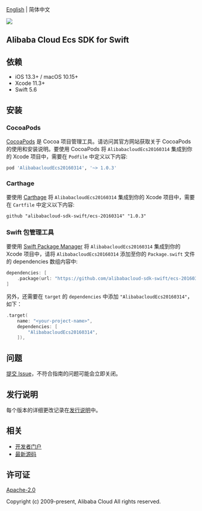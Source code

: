 [English](README.md) | 简体中文

![](https://aliyunsdk-pages.alicdn.com/icons/AlibabaCloud.svg)

## Alibaba Cloud Ecs SDK for Swift

## 依赖

- iOS 13.3+ / macOS 10.15+
- Xcode 11.3+
- Swift 5.6

## 安装

### CocoaPods

[CocoaPods](https://cocoapods.org) 是 Cocoa 项目管理工具。请访问其官方网站获取关于 CocoaPods 的使用和安装说明。要使用 CocoaPods 将 `AlibabacloudEcs20160314` 集成到你的 Xcode 项目中，需要在 `Podfile` 中定义以下内容:

```ruby
pod 'AlibabacloudEcs20160314', '~> 1.0.3'
```

### Carthage

要使用 [Carthage](https://github.com/Carthage/Carthage) 将 `AlibabacloudEcs20160314` 集成到你的 Xcode 项目中，需要在 `Cartfile` 中定义以下内容:

```ogdl
github "alibabacloud-sdk-swift/ecs-20160314" "1.0.3"
```

### Swift 包管理工具

要使用 [Swift Package Manager](https://swift.org/package-manager/) 将 `AlibabacloudEcs20160314` 集成到你的 Xcode 项目中，请将 `AlibabacloudEcs20160314` 添加至你的 `Package.swift` 文件的 dependencies 数组内容中:

```swift
dependencies: [
    .package(url: "https://github.com/alibabacloud-sdk-swift/ecs-20160314.git", from: "1.0.3")
]
```

另外，还需要在 `target` 的 `dependencies` 中添加 `"AlibabacloudEcs20160314"`，如下：

```swift
.target(
    name: "<your-project-name>",
    dependencies: [
        "AlibabacloudEcs20160314",
    ]),
```

## 问题

[提交 Issue](https://github.com/alibabacloud-sdk-swift/ecs-20160314/issues/new)，不符合指南的问题可能会立即关闭。

## 发行说明

每个版本的详细更改记录在[发行说明](./ChangeLog.txt)中。

## 相关

* [开发者门户](https://next.api.aliyun.com/home)
* [最新源码](https://github.com/alibabacloud-sdk-swift/ecs-20160314)

## 许可证

[Apache-2.0](http://www.apache.org/licenses/LICENSE-2.0)

Copyright (c) 2009-present, Alibaba Cloud All rights reserved.
